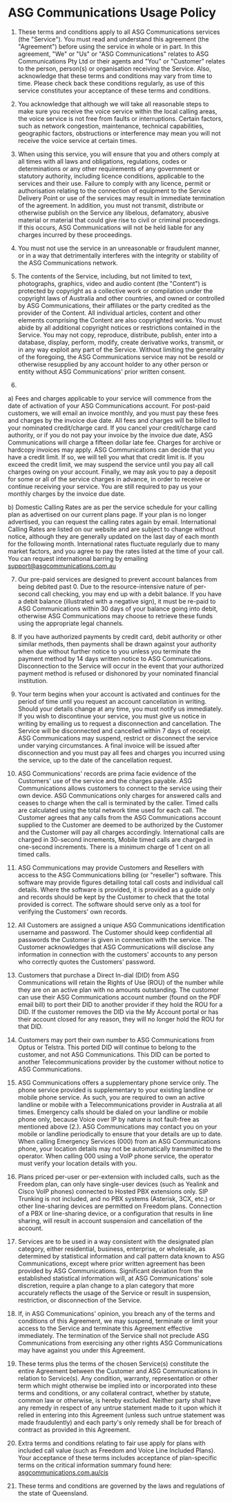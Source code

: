 # ASG Communications Usage Policy

1. These terms and conditions apply to all ASG Communications services (the "Service"). You must read and understand this agreement (the "Agreement") before using the service in whole or in part. In this agreement, "We" or "Us" or "ASG Communications" relates to ASG Communications Pty Ltd or their agents and "You" or "Customer" relates to the person, person(s) or organisation receiving the Service. Also, acknowledge that these terms and conditions may vary from time to time. Please check back these conditions regularly, as use of this service constitutes your acceptance of these terms and conditions.
 
2. You acknowledge that although we will take all reasonable steps to make sure you receive the voice service within the local calling areas, the voice service is not free from faults or interruptions. Certain factors, such as network congestion, maintenance, technical capabilities, geographic factors, obstructions or interference may mean you will not receive the voice service at certain times.

3. When using this service, you will ensure that you and others comply at all times with all laws and obligations, regulations, codes or determinations or any other requirements of any government or statutory authority, including licence conditions, applicable to the services and their use. Failure to comply with any licence, permit or authorisation relating to the connection of equipment to the Service Delivery Point or use of the services may result in immediate termination of the agreement. In addition, you must not transmit, distribute or otherwise publish on the Service any libelous, defamatory, abusive material or material that could give rise to civil or criminal proceedings. If this occurs, ASG Communications will not be held liable for any charges incurred by these proceedings.

4. You must not use the service in an unreasonable or fraudulent manner, or in a way that detrimentally interferes with the integrity or stability of the ASG Communications network.

5. The contents of the Service, including, but not limited to text, photographs, graphics, video and audio content (the "Content") is protected by copyright as a collective work or compilation under the copyright laws of Australia and other countries, and owned or controlled by ASG Communications, their affiliates or the party credited as the provider of the Content. All individual articles, content and other elements comprising the Content are also copyrighted works. You must abide by all additional copyright notices or restrictions contained in the Service. You may not copy, reproduce, distribute, publish, enter into a database, display, perform, modify, create derivative works, transmit, or in any way exploit any part of the Service. Without limiting the generality of the foregoing, the ASG Communications service may not be resold or otherwise resupplied by any account holder to any other person or entity without ASG Communications' prior written consent.

6. 

   a) Fees and charges applicable to your service will commence from the date of activation of your ASG Communications account. For post-paid customers, we will email an invoice monthly, and you must pay these fees and charges by the invoice due date. All fees and charges will be billed to your nominated credit/charge card. If you cancel your credit/charge card authority, or if you do not pay your invoice by the invoice due date, ASG Communications will charge a fifteen dollar late fee. Charges for archive or hardcopy invoices may apply. ASG Communications can decide that you have a credit limit. If so, we will tell you what that credit limit is. If you exceed the credit limit, we may suspend the service until you pay all call charges owing on your account. Finally, we may ask you to pay a deposit for some or all of the service charges in advance, in order to receive or continue receiving your service. You are still required to pay us your monthly charges by the invoice due date.
   
   b) Domestic Calling Rates are as per the service schedule for your calling plan as advertised on our current plans page. If your plan is no longer advertised, you can request the calling rates again by email. International Calling Rates are listed on our website and are subject to change without notice, although they are generally updated on the last day of each month for the following month. International rates fluctuate regularly due to many market factors, and you agree to pay the rates listed at the time of your call. You can request international barring by emailing [support@asgcommunications.com.au](mailto:support@asgcommunications.com.au)

7. Our pre-paid services are designed to prevent account balances from being debited past 0. Due to the resource-intensive nature of per-second call checking, you may end up with a debit balance. If you have a debit balance (illustrated with a negative sign), it must be re-paid to ASG Communications within 30 days of your balance going into debit, otherwise ASG Communications may choose to retrieve these funds using the appropriate legal channels.

8. If you have authorized payments by credit card, debit authority or other similar methods, then payments shall be drawn against your authority when due without further notice to you unless you terminate the payment method by 14 days written notice to ASG Communications. Disconnection to the Service will occur in the event that your authorized payment method is refused or dishonored by your nominated financial institution.
 
9. Your term begins when your account is activated and continues for the period of time until you request an account cancellation in writing. Should your details change at any time, you must notify us immediately. If you wish to discontinue your service, you must give us notice in writing by emailing us to request a disconnection and cancellation. The Service will be disconnected and cancelled within 7 days of receipt. ASG Communications may suspend, restrict or disconnect the service under varying circumstances. A final invoice will be issued after disconnection and you must pay all fees and charges you incurred using the service, up to the date of the cancellation request.

10. ASG Communications' records are prima facie evidence of the Customers' use of the service and the charges payable. ASG Communications allows customers to connect to the service using their own device. ASG Communications only charges for answered calls and ceases to charge when the call is terminated by the caller. Timed calls are calculated using the total network time used for each call. The Customer agrees that any calls from the ASG Communications account supplied to the Customer are deemed to be authorized by the Customer and the Customer will pay all charges accordingly. International calls are charged in 30-second increments, Mobile timed calls are charged in one-second increments. There is a minimum charge of 1 cent on all timed calls.
 
11. ASG Communications may provide Customers and Resellers with access to the ASG Communications billing (or "reseller") software. This software may provide figures detailing total call costs and individual call details. Where the software is provided, it is provided as a guide only and records should be kept by the Customer to check that the total provided is correct. The software should serve only as a tool for verifying the Customers' own records.

12. All Customers are assigned a unique ASG Communications identification username and password. The Customer should keep confidential all passwords the Customer is given in connection with the service. The Customer acknowledges that ASG Communications will disclose any information in connection with the customers' accounts to any person who correctly quotes the Customers' password.

13. Customers that purchase a Direct In-dial (DID) from ASG Communications will retain the Rights of Use (ROU) of the number while they are on an active plan with no amounts outstanding. The customer can use their ASG Communications account number (found on the PDF email bill) to port their DID to another provider if they hold the ROU for a DID. If the customer removes the DID via the My Account portal or has their account closed for any reason, they will no longer hold the ROU for that DID.

14. Customers may port their own number to ASG Communications from Optus or Telstra. This ported DID will continue to belong to the customer, and not ASG Communications. This DID can be ported to another Telecommunications provider by the customer without notice to ASG Communications. 

15. ASG Communications offers a supplementary phone service only. The phone service provided is supplementary to your existing landline or mobile phone service. As such, you are required to own an active landline or mobile with a Telecommunications provider in Australia at all times. Emergency calls should be dialed on your landline or mobile phone only, because Voice over IP by nature is not fault-free as mentioned above (2.). ASG Communications may contact you on your mobile or landline periodically to ensure that your details are up to date. When calling Emergency Services (000) from an ASG Communications phone, your location details may not be automatically transmitted to the operator. When calling 000 using a VoIP phone service, the operator must verify your location details with you. 

16. Plans priced per-user or per-extension with included calls, such as the Freedom plan, can only have single-user devices (such as Yealink and Cisco VoIP phones) connected to Hosted PBX extensions only. SIP Trunking is not included, and no PBX systems (Asterisk, 3CX, etc.) or other line-sharing devices are permitted on Freedom plans. Connection of a PBX or line-sharing device, or a configuration that results in line sharing, will result in account suspension and cancellation of the account. 

17. Services are to be used in a way consistent with the designated plan category, either residential, business, enterprise, or wholesale, as determined by statistical information and call pattern data known to ASG Communications, except where prior written agreement has been provided by ASG Communications. Significant deviation from the established statistical information will, at ASG Communications' sole discretion, require a plan change to a plan category that more accurately reflects the usage of the Service or result in suspension, restriction, or disconnection of the Service. 

18. If, in ASG Communications' opinion, you breach any of the terms and conditions of this Agreement, we may suspend, terminate or limit your access to the Service and terminate this Agreement effective immediately. The termination of the Service shall not preclude ASG Communications from exercising any other rights ASG Communications may have against you under this Agreement. 

19. These terms plus the terms of the chosen Service(s) constitute the entire Agreement between the Customer and ASG Communications in relation to Service(s). Any condition, warranty, representation or other term which might otherwise be implied into or incorporated into these terms and conditions, or any collateral contract, whether by statute, common law or otherwise, is hereby excluded. Neither party shall have any remedy in respect of any untrue statement made to it upon which it relied in entering into this Agreement (unless such untrue statement was made fraudulently) and each party's only remedy shall be for breach of contract as provided in this Agreement. 
 
20. Extra terms and conditions relating to fair use apply for plans with included call value (such as Freedom and Voice Line Included Plans). Your acceptance of these terms includes acceptance of plan-specific terms on the critical information summary found here: [asgcommunications.com.au/cis](asgcommunications.com.au/cis) 

21. These terms and conditions are governed by the laws and regulations of the state of Queensland.
